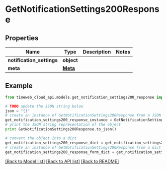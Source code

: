 # GetNotificationSettings200Response


## Properties
Name | Type | Description | Notes
------------ | ------------- | ------------- | -------------
**notification_settings** | **object** |  | 
**meta** | [**Meta**](Meta.md) |  | 

## Example

```python
from timeweb_cloud_api.models.get_notification_settings200_response import GetNotificationSettings200Response

# TODO update the JSON string below
json = "{}"
# create an instance of GetNotificationSettings200Response from a JSON string
get_notification_settings200_response_instance = GetNotificationSettings200Response.from_json(json)
# print the JSON string representation of the object
print GetNotificationSettings200Response.to_json()

# convert the object into a dict
get_notification_settings200_response_dict = get_notification_settings200_response_instance.to_dict()
# create an instance of GetNotificationSettings200Response from a dict
get_notification_settings200_response_form_dict = get_notification_settings200_response.from_dict(get_notification_settings200_response_dict)
```
[[Back to Model list]](../README.md#documentation-for-models) [[Back to API list]](../README.md#documentation-for-api-endpoints) [[Back to README]](../README.md)


